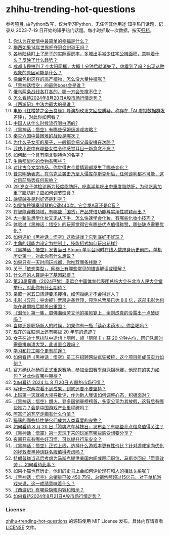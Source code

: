 # zhihu-trending-hot-questions
参考[项目](https://github.com/justjavac/zhihu-trending-hot-questions), 由Python改写，仅为学习Python，无任何其他用途
知乎热门话题，记录从 2023-7-19
日开始的知乎热门话题。每小时抓取一次数据，按天[归档](./data)。
<!-- BEGIN -->
<!-- 最后更新时间 2024-08-21 03:22:07.969026 -->
1. [你认为在爱情中最简单的幸福是什么？](https://www.zhihu.com/question/664212744)
1. [梅西如果14年世界杯夺冠会封球王吗？](https://www.zhihu.com/question/381051860)
1. [各地陆续盯上了房子的实际得房率，多城出手减少住宅公摊面积，意味着什么？反映了什么趋势？](https://www.zhihu.com/question/664801024)
1. [成都市民拍到 7 个太阳同框，大概 1 分钟后就消失了，你看到了吗？出现这种现象的原因可能是什么？](https://www.zhihu.com/question/664770212)
1. [像面包树这样的高产植物，怎么没大量种植呢？](https://www.zhihu.com/question/27180220)
1. [「黑神话悟空」的最终boss会是谁？](https://www.zhihu.com/question/504314754)
1. [俄乌两条战线各打各的，哪一方会先撑不住？](https://www.zhihu.com/question/664703561)
1. [怎么看待2024年8月20日A股市场行情走势？](https://www.zhihu.com/question/664802550)
1. [《西游记》中法力最大的是谁？](https://www.zhihu.com/question/22147994)
1. [电影《红楼梦之金玉良缘》导演胡玫发文回应质疑，称存在「AI 虚拟数据群发差评」，对此你如何看？](https://www.zhihu.com/question/664702716)
1. [中国人从什么时候流行喝白酒的?](https://www.zhihu.com/question/366734813)
1. [《黑神话：悟空》有哪些保姆级游戏攻略？](https://www.zhihu.com/question/664774119)
1. [秦灭六国中最困难的战役是哪次？](https://www.zhihu.com/question/492136986)
1. [为什么子女买的房子，一般都会把父母安排在次卧？](https://www.zhihu.com/question/532149249)
1. [武侠小说中有哪些女性令你感觉耳目一新念念不忘？](https://www.zhihu.com/question/664434956)
1. [如何起一个具有南北朝特色的名字？](https://www.zhihu.com/question/532729741)
1. [生熟都能吃的食物有哪些？](https://www.zhihu.com/question/656141027)
1. [对比古今文学作品，你觉得古今爱情观都发生了哪些变化？](https://www.zhihu.com/question/663692711)
1. [普京明确表态，在乌克兰袭击乃至入侵库尔斯克州后，任何谈判都不可能，这对目前局势有何影响？](https://www.zhihu.com/question/664776875)
1. [29 岁女子体检诊断为轻度脂肪肝，吃素半年吃出中重度脂肪肝，为何吃素加重了脂肪肝？应如何调节饮食？](https://www.zhihu.com/question/664799724)
1. [融资融券是利好还是利空？](https://www.zhihu.com/question/398514357)
1. [如果每秒弹奏钢琴的C键440次，它会发A音还是C音？](https://www.zhihu.com/question/664475250)
1. [在智能穿戴领域，有哪些「国货」产品凭借功能与实用性脱颖而出？](https://www.zhihu.com/question/664444876)
1. [大一新生想学化妆又无从下手，怎么快速学会化妆，有哪些化妆小技巧？](https://www.zhihu.com/question/664259619)
1. [体验过《黑神话：悟空》的玩家觉得它有哪些优点值得称赞，哪些缺点需要优化？](https://www.zhihu.com/question/664774123)
1. [如何评价《黑神话：悟空》这款游戏？它到底好不好玩？](https://www.zhihu.com/question/664775480)
1. [主角的超能力设定为控制土，技能招式如何玩出花样?](https://www.zhihu.com/question/661828854)
1. [《黑神话：悟空》发售当日 Steam 单平台同时在线人数跻身历史前四，单机历史第一，对此你有什么想说？](https://www.zhihu.com/question/664801958)
1. [如果只有一天时间玩成都，你推荐哪条线路？](https://www.zhihu.com/question/613848311)
1. [关于「依恋类型」，网络上有哪些常见的错误解读或理解？](https://www.zhihu.com/question/663673890)
1. [什么样的人算是中了基因彩票？](https://www.zhihu.com/question/641999434)
1. [第33届夏季（2024巴黎）奥运会中国体育代表团总结大会在北京人民大会堂举行，对此你有什么期待？](https://www.zhihu.com/question/664802733)
1. [亲戚一家五口旅游要求接待，如何拒绝才不会得罪人？](https://www.zhihu.com/question/507346363)
1. [电影《异形：夺命舰》票房逆袭登顶，预测总票房已达 8.6 亿，这部电影为何能在暑期档后期杀出重围？](https://www.zhihu.com/question/664647044)
1. [《潜伏》第一集，周佛海给劳文池的接风宴上，余则成真的没露出一点破绽吗？](https://www.zhihu.com/question/661188235)
1. [当你还是职场新人的时候，如果你有一瓶「读心术药水」，你会喝吗？](https://www.zhihu.com/question/664446485)
1. [现在的互联网上还有哪些 20 年前的遗迹？](https://www.zhihu.com/question/54354094)
1. [女子在迪士尼排队中途想上厕所，领「厕所卡」获 20 分钟占位，因归队超时需重排崩溃大哭，此设置合理吗？](https://www.zhihu.com/question/664769973)
1. [学习和打工哪个更有前途？](https://www.zhihu.com/question/664708483)
1. [如何看待《黑神话：悟空》员工在招聘网站疯狂被挖，这个项目组成员实力如何？](https://www.zhihu.com/question/664823645)
1. [官方确认孙杨将正式重返赛场，参加全国赛季游泳锦标赛，他现在的实力如何？对此你有哪些期待？](https://www.zhihu.com/question/664739842)
1. [如何看待 2024 年 8 月20日 A 股的市场行情？](https://www.zhihu.com/question/664773371)
1. [写作一次两次看不到成果，到底还要不要坚持？](https://www.zhihu.com/question/660562808)
1. [上班第一天就被大领导批评，作为新人我该如何调整心态，积极面对？](https://www.zhihu.com/question/662639467)
1. [《黑神话：悟空》爆火，登多国销量榜榜首，多家公司为其放假，这背后有哪些推力？会是中国游戏产业里程碑吗？](https://www.zhihu.com/question/664713669)
1. [阿富汗的瓦罕走廊有什么价值？](https://www.zhihu.com/question/535689236)
1. [猫咪的哪些特性使它们成为人类喜爱的宠物？](https://www.zhihu.com/question/663960262)
1. [如何看待 8 月 20 日「腾势汽车科技日」发布会？有哪些亮点信息值得关注？](https://www.zhihu.com/question/664687123)
1. [《黑神话：悟空》第一天玩下来的玩家有哪些感受想要分享？](https://www.zhihu.com/question/664836427)
1. [夜间开车有哪些好习惯，可以提升行车安全？](https://www.zhihu.com/question/663169042)
1. [《黑神话：悟空》正式上线，选择什么游戏本更有性价比？针对游戏定向优化的拯救者黑神话联名版值得考虑吗？](https://www.zhihu.com/question/664771715)
1. [特朗普称当选后考虑为马斯克提供美国内阁或顾问职位，马斯克回应「愿意效劳」，如何看待此事？](https://www.zhihu.com/question/664803484)
1. [如果小猫也有历史，他们的史书上会如何评价现在和人的相处关系呢？](https://www.zhihu.com/question/663673608)
1. [《黑神话：悟空》总销量已破 450 万份，总销售额超过15亿元，对于单机游戏来说，这一成绩意味着什么？](https://www.zhihu.com/question/664824592)
1. [《西游记》有哪些隐晦内容和暗示？](https://www.zhihu.com/question/23000460)
1. [如何看待2024年8月21日A股市场行情走势？](https://www.zhihu.com/question/664788502)
<!-- END -->
### License
[zhihu-trending-hot-questions](https://github.com/yaogengzhu/zhihu-trending-hot-questions)
的源码使用 MIT License 发布。具体内容请查看 [LICENSE](./LICENSE) 文件。
